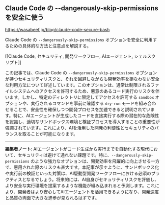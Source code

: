 ## Claude Code の --dangerously-skip-permissions を安全に使う

https://wasabeef.jp/blog/claude-code-secure-bash

Claude Code の `--dangerously-skip-permissions` オプションを安全に利用するための具体的な方法と注意点を解説する。

[[Claude Code, セキュリティ, 開発ワークフロー, AIエージェント, シェルスクリプト]]

この記事では、Claude Code の `--dangerously-skip-permissions` オプションが持つセキュリティリスクと、それを回避しながらも開発効率を損なわない安全な利用方法について詳述しています。このオプションは、通常は制限されるファイルシステムへのアクセスを許可するため、悪意のあるコード実行のリスクを伴います。しかし、特定のディレクトリに限定してアクセスを許可する `sandbox` オプションや、実行されるコマンドを事前に確認する `dry-run` モードを組み合わせることで、安全性を確保しつつ開発プロセスを加速できると説明されています。特に、AIエージェントが生成したコードを直接実行する際の潜在的な危険性を認識し、適切なサンドボックス環境と検証プロセスを導入することの重要性が強調されています。これにより、AIを活用した開発の利便性とセキュリティのバランスを取ることが可能になります。

---

**編集者ノート**: AIエージェントがコード生成から実行までを自動化する現代において、セキュリティは避けて通れない課題です。特に、`--dangerously-skip-permissions` のような強力なオプションは、開発効率を飛躍的に向上させる一方で、悪用された際のリスクも甚大です。本記事が示すように、サンドボックス化や実行前の検証といった対策は、AI駆動型開発ワークフローにおける必須のプラクティスとなるでしょう。将来的には、AI自身がセキュリティリスクを評価し、より安全な実行環境を提案するような機能が組み込まれると予測します。これにより、開発者はより安心してAIエージェントを活用できるようになり、開発速度と品質の両面で大きな進歩が見られるはずです。

